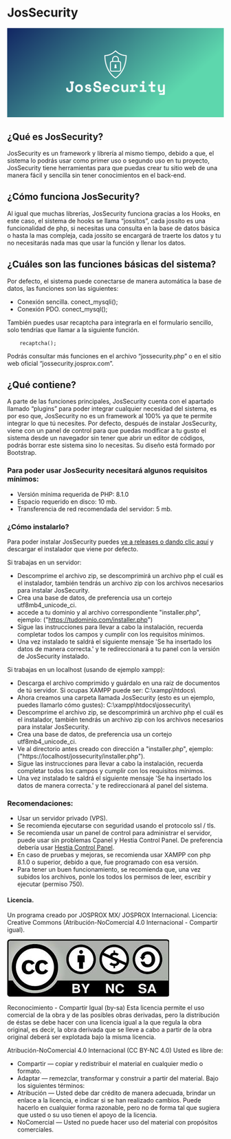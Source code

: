 # JosSecurity

<img src="./resourses/img/logo%20azul/cover.png" alt="Cetis Control Web Panel"/>

## ¿Qué es JosSecurity?

JosSecurity es un framework y librería al mismo tiempo, debido a que, el sistema lo podrás usar como primer uso o segundo uso en tu proyecto, JosSecurity tiene herramientas para que puedas crear tu sitio web de una manera fácil y sencilla sin tener conocimientos en el back-end.

## ¿Cómo funciona JosSecurity?

Al igual que muchas librerías, JosSecurity funciona gracias a los Hooks, en este caso, el sistema de hooks se llama “jossitos”, cada jossito es una funcionalidad de php, si necesitas una consulta en la base de datos básica o hasta la mas compleja, cada jossito se encargará de traerte los datos y tu no necesitarás nada mas que usar la función y llenar los datos.

## ¿Cuáles son las funciones básicas del sistema?

Por defecto, el sistema puede conectarse de manera automática la base de datos, las funciones son las siguientes:
-	Conexión sencilla.
		conect_mysqli();
-	Conexión PDO.
		conect_mysql();

También puedes usar recaptcha para integrarla en el formulario sencillo, solo tendrías que llamar a la siguiente función.

		recaptcha();

Podrás consultar más funciones en el archivo “jossecurity.php” o en el sitio web oficial “jossecurity.josprox.com”.

## ¿Qué contiene?

A parte de las funciones principales, JosSecurity cuenta con el apartado llamado “plugins” para poder integrar cualquier necesidad del sistema, es por eso que, JosSecurity no es un framework al 100% ya que te permite integrar lo que tú necesites.
Por defecto, después de instalar JosSecurity, viene con un panel de control para que puedas modificar a tu gusto el sistema desde un navegador sin tener que abrir un editor de códigos, podrás borrar este sistema sino lo necesitas. Su diseño está formado por Bootstrap.

### Para poder usar JosSecurity necesitará algunos requisitos mínimos:

- Versión mínima requerida de PHP: 8.1.0
- Espacio requerido en disco: 10 mb.
- Transferencia de red recomendada del servidor: 5 mb.

### ¿Cómo instalarlo?

Para poder instalar JosSecurity puedes <a href="https://github.com/josprox/JosSecurity/releases">ve a releases o dando clic aquí</a> y descargar el instalador que viene por defecto.

Si trabajas en un servidor:
- Descomprime el archivo zip, se descomprimirá un archivo php el cuál es el instalador, también tendrás un archivo zip con los archivos necesarios para instalar JosSecurity.
- Crea una base de datos, de preferencia usa un cortejo utf8mb4_unicode_ci.
- accede a tu dominio y al archivo correspondiente "installer.php", ejemplo: ("https://tudominio.com/installer.php")
- Sigue las instrucciones para llevar a cabo la instalación, recuerda completar todos los campos y cumplir con los requisitos mínimos.
- Una vez instalado te saldrá el siguiente mensaje 'Se ha insertado los datos de manera correcta.' y te redireccionará a tu panel con la versión de JosSecurity instalado.

Si trabajas en un localhost (usando de ejemplo xampp):
- Descarga el archivo comprimido y guárdalo en una raíz de documentos de tú servidor. Si ocupas XAMPP puede ser: C:\xampp\htdocs\
- Ahora creamos una carpeta llamada JosSecurity (esto es un ejemplo, puedes llamarlo cómo gustes): C:\xampp\htdocs\jossecurity\
- Descomprime el archivo zip, se descomprimirá un archivo php el cuál es el instalador, también tendrás un archivo zip con los archivos necesarios para instalar JosSecurity.
- Crea una base de datos, de preferencia usa un cortejo utf8mb4_unicode_ci.
- Ve al directorio antes creado con dirección a "installer.php", ejemplo: ("https://localhost/jossecurity/installer.php").
- Sigue las instrucciones para llevar a cabo la instalación, recuerda completar todos los campos y cumplir con los requisitos mínimos.
- Una vez instalado te saldrá el siguiente mensaje 'Se ha insertado los datos de manera correcta.' y te redireccionará al panel del sistema.

### Recomendaciones:

- Usar un servidor privado (VPS).
- Se recomienda ejecutarse con seguridad usando el protocolo ssl / tls.
- Se recomienda usar un panel de control para administrar el servidor, puede usar sin problemas Cpanel y Hestia Control Panel. De preferencia debería usar <a href="https://hestiacp.com/">Hestia Control Panel</a>.
- En caso de pruebas y mejoras, se recomienda usar XAMPP con php 8.1.0 o superior, debido a que, fue programado con esa versión.
- Para tener un buen funcionamiento, se recomienda que, una vez subidos los archivos, ponle los todos los permisos de leer, escribir y ejecutar (permiso 750).

#### Licencia.

Un programa creado por JOSPROX MX/ JOSPROX Internacional.
Licencia: Creative Commons (Atribución-NoComercial 4.0 Internacional - Compartir igual).

<img src="./resourses/img/byncsa.jpg" alt="Atribución-NoComercial 4.0 Internacional - Compartir igual"/>

Reconocimiento - Compartir Igual (by-sa)
Esta licencia permite el uso comercial de la obra y de las posibles obras derivadas, pero la distribución de éstas se debe hacer con una licencia igual a la que regula la obra original, es decir, la obra derivada que se lleve a cabo a partir de la obra original deberá ser explotada bajo la misma licencia.

Atribución-NoComercial 4.0 Internacional (CC BY-NC 4.0)
Usted es libre de:
- Compartir — copiar y redistribuir el material en cualquier medio o formato.
- Adaptar — remezclar, transformar y construir a partir del material.
Bajo los siguientes términos:
- Atribución — Usted debe dar crédito de manera adecuada, brindar un enlace a la licencia, e indicar si se han realizado cambios. Puede hacerlo en cualquier forma razonable, pero no de forma tal que sugiera que usted o su uso tienen el apoyo de la licencia.
- NoComercial — Usted no puede hacer uso del material con propósitos comerciales.
